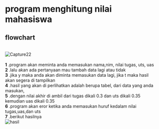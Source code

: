 # program menghitung nilai mahasiswa
## flowchart 
<br> ![Capture22](https://user-images.githubusercontent.com/56870558/69471750-8643b200-0dd5-11ea-88ee-0caee8f05cef.PNG)
<br>
<br>**1** .program akan meminta anda memasukan nama,nim, nilai tugas, uts, uas
<br>**2** .lalu akan ada pertanyaan mau tambah data lagi atau tidak
<br>**3** .jika y maka anda akan diminta memasukan data lagi, jika t maka hasil akan segera di tampilkan
<br>**4** .hasil yang akan di perlihatkan adalah berupa tabel, dari data yang anda masukan, 
<br>**5** .dengan nilai akhir di ambil dari tugas dikali 0.3 dan uts dikali 0.35 kemudian uas dikali 0.35
<br>**6** .program akan eror ketika anda memasukan huruf kedalam nilai tugas,uas,dan uts
<br>**7** .berikut hasilnya
<br>![hasil](https://user-images.githubusercontent.com/56870558/69472447-251fdc80-0ddd-11ea-8303-12f9219bc8eb.PNG)

